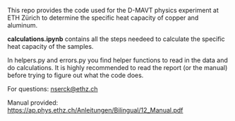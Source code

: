 This repo provides the code used for the D-MAVT physics experiment at ETH Zürich to determine the specific heat capacity of copper and aluminum. 

**calculations.ipynb** contains all the steps needeed to calculate the specific heat capacity of the samples. 

In helpers.py and errors.py you find helper functions to read in the data and do calculations.
It is highly recommended to read the report (or the manual) before trying to figure out what the code does.



For questions: nserck@ethz.ch 

Manual provided: https://ap.phys.ethz.ch/Anleitungen/Bilingual/12_Manual.pdf

